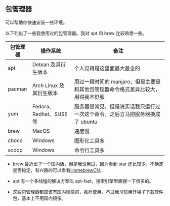 ## 包管理器

可以帮助你快速安装一些环境。

以下列出了一些我使用过的包管理器。我对 apt 和 brew 比较熟悉一些。

| 包管理器 | 操作系统                | 备注                                                                             |
| -------- | ----------------------- | -------------------------------------------------------------------------------- |
| apt      | Debian 及其衍生版本     | 个人觉得是这里面最大最全的                                                       |
| pacman   | Arch Linux 及其衍生版本 | 用过一段时间的 manjaro，但是主要是和其他包管理器命令格式差异比较大，用得我不舒服 |
| yum      | Fedora、Redhat、SUSE 等 | 服务器很常见，但是说实话我只运行过一次这个命令，之后立马把服务器换成了 ubuntu    |
| brew     | MacOS                   | 速度慢                                                                           |
| choco    | Windows                 | 图形化工具多                                                                     |
| scoop    | Windows                 | 命令行工具多                                                                     |

- brew 最近出了一个国内版，但是我没用过，因为看到 star 还比较少，不确定是否稳定，有兴趣的可以看看[HomebrewCN](https://github.com/cunkai/HomebrewCN)。

- apt 有一个多线程的解决方案叫 apt-fast，搜索引擎里面搜一下很多的。

- 这些包管理器都应该有国内镜像的，推荐使用，不过我习惯用开梯子下载软件包，基本上不用国内镜像。
